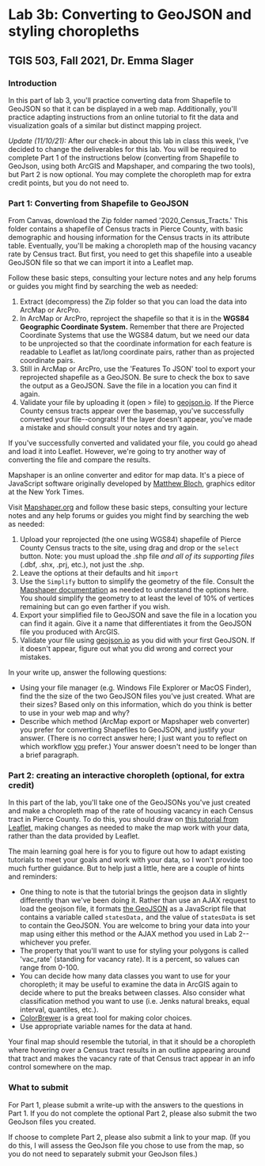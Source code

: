 # Lab 3b: Converting to GeoJSON and styling choropleths

## TGIS 503, Fall 2021, Dr. Emma Slager

### Introduction

In this part of lab 3, you'll practice converting data from Shapefile to GeoJSON so that it can be displayed in a web map. Additionally, you'll practice adapting instructions from an online tutorial to fit the data and visualization goals of a similar but distinct mapping project. 

*Update (11/10/21):* After our check-in about this lab in class this week, I've decided to change the deliverables for this lab. You will be required to complete Part 1 of the instructions below (converting from Shapefile to GeoJson, using both ArcGIS and Mapshaper, and comparing the two tools), but Part 2 is now optional. You may complete the choropleth map for extra credit points, but you do not need to. 

### Part 1: Converting from Shapefile to GeoJSON

From Canvas, download the Zip folder named '2020_Census_Tracts.' This folder contains a shapefile of Census tracts in Pierce County, with basic demographic and housing information for the Census tracts in its attribute table. Eventually, you'll be making a choropleth map of the housing vacancy rate by Census tract. But first, you need to get this shapefile into a useable GeoJSON file so that we can import it into a Leaflet map. 

Follow these basic steps, consulting your lecture notes and any help forums or guides you might find by searching the web as needed: 

1. Extract (decompress) the Zip folder so that you can load the data into ArcMap or ArcPro.
2. In ArcMap or ArcPro, reproject the shapefile so that it is in the **WGS84 Geographic Coordinate System.** Remember that there are Projected Coordinate Systems that use the WGS84 datum, but we need our data to be unprojected so that the coordinate information for each feature is readable to Leaflet as lat/long coordinate pairs, rather than as projected coordinate pairs. 
3. Still in ArcMap or ArcPro, use the 'Features To JSON' tool to export your reprojected shapefile as a GeoJSON. Be sure to check the box to save the output as a GeoJSON. Save the file in a location you can find it again. 
4. Validate your file by uploading it (open > file) to [geojson.io](https://geojson.io/). If the Pierce County census tracts appear over the basemap, you've successfully converted your file--congrats! If the layer doesn't appear, you've made a mistake and should consult your notes and try again. 

If you've successfully converted and validated your file, you could go ahead and load it into Leaflet. However, we're going to try another way of converting the file and compare the results. 

Mapshaper is an online converter and editor for map data. It's a piece of JavaScript software originally developed by [Matthew Bloch](https://github.com/mbloch), graphics editor at the New York Times. 

Visit [Mapshaper.org](https://mapshaper.org/) and follow these basic steps, consulting your lecture notes and any help forums or guides you might find by searching the web as needed: 

1. Upload your reprojected (the one using WGS84) shapefile of Pierce County Census tracts to the site, using drag and drop or the `select` button. Note: you must upload the .shp file *and all of its supporting files* (.dbf, .shx, .prj, etc.), not just the .shp. 
2. Leave the options at their defaults and hit `import`
3. Use the `Simplify` button to simplify the geometry of the file. Consult the [Mapshaper documentation](https://github.com/mbloch/mapshaper/wiki) as needed to understand the options here. You should simplify the geometry to at least the level of 10% of vertices remaining but can go even farther if you wish. 
4. Export your simplified file to GeoJSON and save the file in a location you can find it again. Give it a name that differentiates it from the GeoJSON file you produced with ArcGIS. 
5. Validate your file using [geojson.io](https://geojson.io/) as you did with your first GeoJSON. If it doesn't appear, figure out what you did wrong and correct your mistakes. 

In your write up, answer the following questions: 

* Using your file manager (e.g. Windows File Explorer or MacOS Finder), find the the size of the two GeoJSON files you've just created. What are their sizes? Based only on this information, which do you think is better to use in your web map and why? 
* Describe which method (ArcMap export or Mapshaper web converter) you prefer for converting Shapefiles to GeoJSON, and justify your answer. (There is no correct answer here; I just want you to reflect on which workflow <u>you</u> prefer.) Your answer doesn't need to be longer than a brief paragraph. 


### Part 2: creating an interactive choropleth (optional, for extra credit)

In this part of the lab, you'll take one of the GeoJSONs you've just created and make a choropleth map of the rate of housing vacancy in each Census tract in Pierce County. To do this, you should draw on [this tutorial from Leaflet](https://leafletjs.com/examples/choropleth/), making changes as needed to make the map work with your data, rather than the data provided by Leaflet. 

The main learning goal here is for you to figure out how to adapt existing tutorials to meet your goals and work with your data, so I won't provide too much further guidance. But to help just a little, here are a couple of hints and reminders: 

* One thing to note is that the tutorial brings the geojson data in slightly differently than we've been doing it. Rather than use an AJAX request to load the geojson file, it formats [the GeoJSON](https://leafletjs.com/examples/choropleth/us-states.js) as a JavaScript file that contains a variable called `statesData,` and the value of `statesData` is set to contain the GeoJSON. You are welcome to bring your data into your map using either this method or the AJAX method you used in Lab 2--whichever you prefer. 
* The property that you'll want to use for styling your polygons is called 'vac_rate' (standing for vacancy rate). It is a percent, so values can range from 0-100. 
* You can decide how many data classes you want to use for your choropleth; it may be useful to examine the data in ArcGIS again to decide where to put the breaks between classes. Also consider what classification method you want to use (i.e. Jenks natural breaks, equal interval, quantiles, etc.). 
* [ColorBrewer](https://colorbrewer2.org/#type=sequential&scheme=BuGn&n=3) is a great tool for making color choices. 
* Use appropriate variable names for the data at hand. 

Your final map should resemble the tutorial, in that it should be a choropleth where hovering over a Census tract results in an outline appearing around that tract and makes the vacancy rate of that Census tract appear in an info control somewhere on the map. 

### What to submit

For Part 1, please submit a write-up with the answers to the questions in Part 1. If you do not complete the optional Part 2, please also submit the two GeoJson files you created. 

If choose to complete Part 2, please also submit a link to your map. (If you do this, I will assess the GeoJson file you chose to use from the map, so you do not need to separately submit your GeoJson files.)



